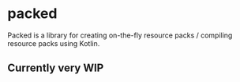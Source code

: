 # packed
Packed is a library for creating on-the-fly resource packs / compiling resource packs using Kotlin.

## Currently very WIP
